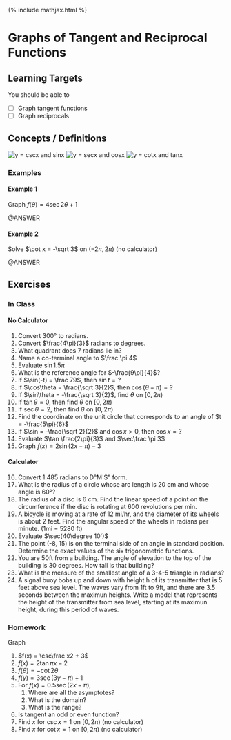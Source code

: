 {% include mathjax.html %}

# Graphs of Tangent and Reciprocal Functions

## Learning Targets

You should be able to
- [ ] Graph tangent functions
- [ ] Graph reciprocals

## Concepts / Definitions

![y = cscx and sinx]()
![y  = secx and cosx]()
![y = cotx and tanx]()

### Examples

#### Example 1
Graph $f(\theta) = 4\sec 2\theta +1$

@ANSWER

#### Example 2
Solve $\cot x = -\sqrt 3$ on $(-2\pi, 2\pi)$ (no calculator)

@ANSWER

## Exercises

### In Class

#### No Calculator
  1. Convert 300° to radians.
  2. Convert $\frac{4\pi}{3}$ radians to degrees.
  3. What quadrant does 7 radians lie in?
  4. Name a co-terminal angle to $\frac \pi 4$
  5. Evaluate $\sin 1.5\pi$
  6. What is the reference angle for $-\frac{9\pi}{4}$?
  7. If $\sin(-t) = \frac 79$, then $\sin t = ?$
  8. If $\cos\theta = \frac{\sqrt 3}{2}$, then $\cos(\theta-\pi) = ?$
  9. If $\sin\theta = -\frac{\sqrt 3}{2}$, find $\theta$ on $[0,2\pi)$
  10. If $\tan\theta = 0$, then find $\theta$ on $[0,2\pi)$
  11. If $\sec\theta = 2$, then find $\theta$ on $[0,2\pi)$
  12. Find the coordinate on the unit circle that corresponds to an angle of $t = -\frac{5\pi}{6}$
  13. If $\sin = -\frac{\sqrt 2}{2}$ and $\cos x>0$, then $\cos x = ?$
  14. Evaluate $\tan \frac{2\pi}{3}$ and $\sec\frac \pi 3$
  15. Graph $f(x) = 2\sin (2x-\pi)-3$

#### Calculator
  16.  Convert 1.485 radians to D°M'S" form.
  17.  What is the radius of a circle whose arc length is 20 cm and whose angle is 60°?
  18.  The radius of a disc is 6 cm. Find the linear speed of a point on the circumference if the disc is rotating at 600 revolutions per min.
  19.  A bicycle is moving at a rate of 12 mi/hr, and the diameter of its wheels is about 2 feet. Find the angular speed of the wheels in radians per minute. (1mi = 5280 ft)
  20.  Evaluate $\sec(40\degree 10')$
  21.  The point (-8, 15) is on the terminal side of an angle in standard position. Determine the exact values of the six trigonometric functions.
  22.  You are 50ft from a building. The angle of elevation to the top of the building is 30 degrees. How tall is that building?
  23.  What is the measure of the smallest angle of a 3-4-5 triangle in radians?
  24.  A signal buoy bobs up and down with height h of its transmitter that is 5 feet above sea level. The waves vary from 1ft to 9ft, and there are 3.5 seconds between the maximun heights. Write a model that represents the height of the transmitter from sea level, starting at its maximun height, during this period of waves.

### Homework
Graph
  1. $f(x) = \csc\frac x2 + 3$
  2. $f(x) = 2\tan\pi x -2$
  3. $f(\theta) = -\cot 2\theta$
  4. $f(y) = 3\sec(3y-\pi)+1$
  5. For $f(x) = 0.5\sec(2x-\pi)$,
     1. Where are all the asymptotes?
     2. What is the domain?
     3. What is the range?
  6. Is tangent an odd or even function?
  7. Find $x$ for $\csc x = 1$ on $[0,2\pi)$ (no calculator)
  8. Find $x$ for $\cot x = 1$ on $[0,2\pi)$ (no calculator)
